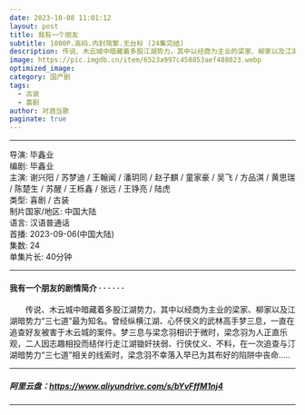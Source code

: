 ```yaml
---
date: 2023-10-08 11:01:12
layout: post
title: 我有一个朋友
subtitle: 1080P.高码.内封简繁.无台标 (24集完结)  
description: 传说、木云城中暗藏着多股江湖势力，其中以经商为主业的梁家、柳家以及江湖暗势力“三七道”最为知名。曾经纵横江湖、心怀侠义的武林高手梦三息，一直在追查好友被害于木云城的案件。梦三息与梁念羽相识于微时...
image: https://pic.imgdb.cn/item/6523a997c458853aef488023.webp
optimized_image: 
category: 国产剧
tags:
  - 古装
  - 喜剧
author: 对酒当歌
paginate: true
---
```


---

导演: 毕鑫业  
编剧: 毕鑫业  
主演: 谢兴阳 / 苏梦迪 / 王翰闻 / 潘玥同 / 赵子麒 / 童家豪 / 吴飞 / 方品淇 / 黄思瑞 / 陈楚生 / 苏醒 / 王栎鑫 / 张远 / 王铮亮 / 陆虎  
类型: 喜剧 / 古装  
制片国家/地区: 中国大陆  
语言: 汉语普通话  
首播: 2023-09-06(中国大陆)  
集数: 24  
单集片长: 40分钟  

---

#### 我有一个朋友的剧情简介 · · · · · ·

　　传说、木云城中暗藏着多股江湖势力，其中以经商为主业的梁家、柳家以及江湖暗势力“三七道”最为知名。曾经纵横江湖、心怀侠义的武林高手梦三息，一直在追查好友被害于木云城的案件。梦三息与梁念羽相识于微时，梁念羽为人正直乐观，二人因志趣相投而结伴行走江湖锄奸扶弱、行侠仗义、不料，在一次追查与汀湖暗势力“三七道”相关的线索时，梁念羽不幸落入早已为其布好的陷阱中丧命.....

---

##### 阿里云盘：<https://www.aliyundrive.com/s/bYvFffM1nj4>

---

